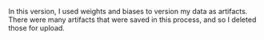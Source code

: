 In this version, I used weights and biases to version my data as artifacts.
There were many artifacts that were saved in this process, and so I deleted those for upload.
